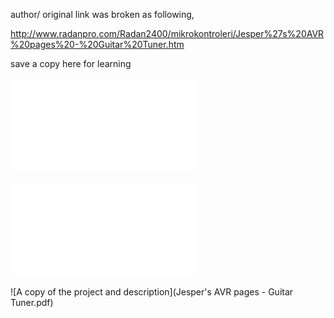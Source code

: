 author/ original link was broken as following,

http://www.radanpro.com/Radan2400/mikrokontroleri/Jesper%27s%20AVR%20pages%20-%20Guitar%20Tuner.htm

save a copy here for learning

![AT90S2323, 2K flash, datasheet](AT90S2323.pdf)

![C source code gtuner.c](gtuner.c)

![A copy of the project and description](Jesper's AVR pages - Guitar Tuner.pdf)





